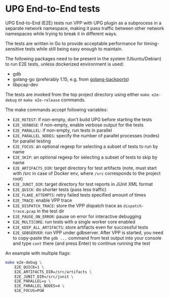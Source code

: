 # UPG End-to-End tests

UPG End-to-End (E2E) tests run VPP with UPG plugin as a subprocess in a
separate network namespace, making it pass traffic between other
network namespaces while trying to break it in different ways.

The tests are written in Go to provide acceptable performance for
timing-sensitive tests while still being easy enough to maintain.

The following packages need to be present in the system
(Ubuntu/Debian) to run E2E tests, unless dockerized environment is
used:

* gdb
* golang-go (preferably 1.15, e.g. from [golang-backports](https://launchpad.net/~longsleep/+archive/ubuntu/golang-backports))
* libpcap-dev

The tests are invoked from the top project directory using either
`make e2e-debug` or `make e2e-release` commands.

The make commands accept following variables:

* `E2E_RETEST`: if non-empty, don't build UPG before starting the tests
* `E2E_VERBOSE`: if non-empty, enable verbose output for the tests
* `E2E_PARALLEL`: if non-empty, run tests in parallel
* `E2E_PARALLEL_NODES`: specify the number of parallel processes (nodes) for parallel testing
* `E2E_FOCUS`: an optional regexp for selecting a subset of tests to run by name
* `E2E_SKIP`: an optional regexp for selecting a subset of tests to skip by name
* `E2E_ARTIFACTS_DIR`: target directory for test artifacts (note, must
  start with /src in case of Docker env, where `/src` corresponds to
  the project root)
* `E2E_JUNIT_DIR`: target directory for test reports in JUnit XML format
* `E2E_QUICK`: do shorter tests (pass less traffic)
* `E2E_FLAKE_ATTEMPTS`: retry failed tests specified amount of times
* `E2E_TRACE`: enable VPP trace
* `E2E_DISPATCH_TRACE`: store the VPP dispatch trace as `dispatch-trace.pcap` in the test dir
* `E2E_PAUSE_ON_ERROR`: pause on error for interactive debugging
* `E2E_MULTICORE`: run tests with a single worker core enabled
* `E2E_KEEP_ALL_ARTIFACTS`: store artifacts even for successful tests
* `E2E_GDBSERVER`: run VPP under gdbserver. After VPP is started, you need to copy-paste
  the `gdb ...` command from test output into your console and type `cont` there (and press Enter)
  to continue running the test

An example with multiple flags:

```sh
make e2e-debug \
    E2E_QUICK=1 \
    E2E_ARTIFACTS_DIR=/src/artifacts \
    E2E_JUNIT_DIR=/src/junit \
    E2E_PARALLEL=y \
    E2E_PARALLEL_NODES=4 \
    E2E_FOCUS=PGW
```
